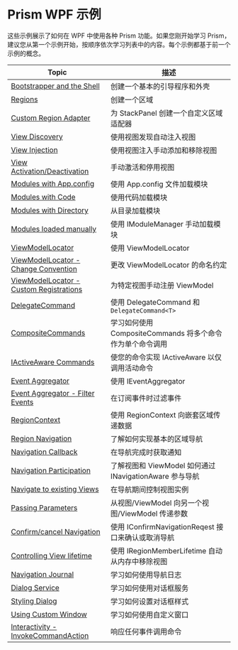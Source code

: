 # Prism WPF 示例

这些示例展示了如何在 WPF 中使用各种 Prism 功能。如果您刚开始学习 Prism，建议您从第一个示例开始，按顺序依次学习列表中的内容。每个示例都基于前一个示例的概念。

Topic | 描述 
-----------|-------------
[Bootstrapper and the Shell][1] | 创建一个基本的引导程序和外壳 
[Regions][2] | 创建一个区域 
[Custom Region Adapter][3] | 为 StackPanel 创建一个自定义区域适配器 
[View Discovery][4] | 使用视图发现自动注入视图 
[View Injection][5] | 使用视图注入手动添加和移除视图 
[View Activation/Deactivation][6] | 手动激活和停用视图 
[Modules with App.config][7] | 使用 App.config 文件加载模块 
[Modules with Code][8] | 使用代码加载模块 
[Modules with Directory][9] | 从目录加载模块 
[Modules loaded manually][10] | 使用 IModuleManager 手动加载模块 
[ViewModelLocator][11] | 使用 ViewModelLocator 
[ViewModelLocator - Change Convention][12] | 更改 ViewModelLocator 的命名约定 
[ViewModelLocator - Custom Registrations][13] | 为特定视图手动注册 ViewModel 
[DelegateCommand][14] | 使用 DelegateCommand 和 `DelegateCommand<T>` 
[CompositeCommands][15] | 学习如何使用 CompositeCommands 将多个命令作为单个命令调用 
[IActiveAware Commands][16] | 使您的命令实现 IActiveAware 以仅调用活动命令 
[Event Aggregator][17] | 使用 IEventAggregator 
[Event Aggregator - Filter Events][18] | 在订阅事件时过滤事件 
[RegionContext][19] | 使用 RegionContext 向嵌套区域传递数据 
[Region Navigation][20] | 了解如何实现基本的区域导航 
[Navigation Callback][21] | 在导航完成时获取通知 
[Navigation Participation][22] | 了解视图和 ViewModel 如何通过 INavigationAware 参与导航 
[Navigate to existing Views][23] | 在导航期间控制视图实例 
[Passing Parameters][24] | 从视图/ViewModel 向另一个视图/ViewModel 传递参数 
[Confirm/cancel Navigation][25] | 使用 IConfirmNavigationReqest 接口来确认或取消导航 
[Controlling View lifetime][26] | 使用 IRegionMemberLifetime 自动从内存中移除视图 
[Navigation Journal][27] | 学习如何使用导航日志 
[Dialog Service][29] | 学习如何使用对话框服务
[Styling Dialog][30] | 学习如何设置对话框样式
[Using Custom Window][31] | 学习如何使用自定义窗口
[Interactivity - InvokeCommandAction][32] | 响应任何事件调用命令 

[1]: 01-BootstrapperShell/
[2]: 02-Regions/
[3]: 03-CustomRegions/
[4]: 04-ViewDiscovery/
[5]: 05-ViewInjection/
[6]: 06-ViewActivationDeactivation/
[7]: 07-Modules-AppConfig/
[8]: 07-Modules-Code/
[9]: 07-Modules-Directory/
[10]: 07-Modules-LoadManual/
[11]: 08-ViewModelLocator/
[12]: 09-ChangeConvention/
[13]: 10-CustomRegistrations/
[14]: 11-UsingDelegateCommands/
[15]: 12-UsingCompositeCommands/
[16]: 13-IActiveAwareCommands/
[17]: 14-UsingEventAggregator/
[18]: 15-FilteringEvents/
[19]: 16-RegionContext/
[20]: 17-BasicRegionNavigation/
[21]: 18-NavigationCallback/
[22]: 19-NavigationParticipation/
[23]: 20-NavigateToExistingViews/
[24]: 21-PassingParameters/
[25]: 22-ConfirmCancelNavigation/
[26]: 23-RegionMemberLifetime/
[27]: 24-NavigationJournal/
[29]: 26-UsingDialogService/
[30]: 27-StylingDialog/
[31]: 28-UsingCustomWindow/
[32]: 29-InvokeCommandAction/
